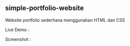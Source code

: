 ## simple-portfolio-website

Website portfolio sederhana menggunakan HTML dan CSS

Live Demo :

Screenshot :
